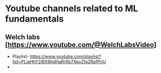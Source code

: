 # Youtube channels related to ML fundamentals

## Welch labs [https://www.youtube.com/@WelchLabsVideo]
- Playlist- https://www.youtube.com/playlist?list=PLiaHhY2iBX9hdHaRr6b7XevZtgZRa1PoU
- 